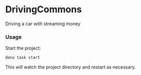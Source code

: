 # DrivingCommons

Driving a car with streaming money

### Usage

Start the project:

```
deno task start
```

This will watch the project directory and restart as necessary.
